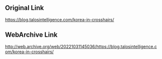 ## Original Link

https://blog.talosintelligence.com/korea-in-crosshairs/

## WebArchive Link

http://web.archive.org/web/20221031145036/https://blog.talosintelligence.com/korea-in-crosshairs/
